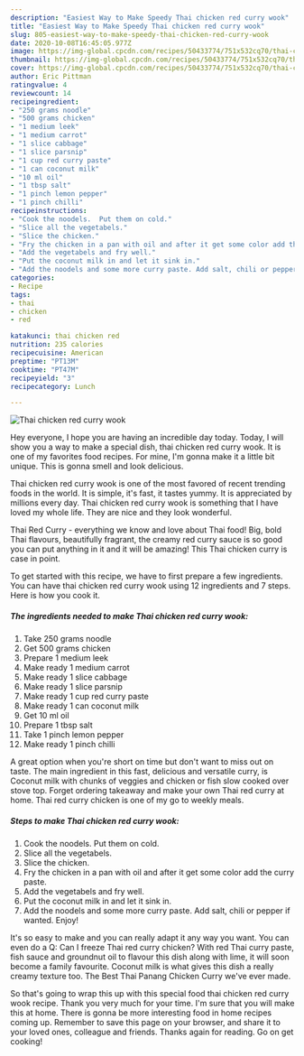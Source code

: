 ```yaml
---
description: "Easiest Way to Make Speedy Thai chicken red curry wook"
title: "Easiest Way to Make Speedy Thai chicken red curry wook"
slug: 805-easiest-way-to-make-speedy-thai-chicken-red-curry-wook
date: 2020-10-08T16:45:05.977Z
image: https://img-global.cpcdn.com/recipes/50433774/751x532cq70/thai-chicken-red-curry-wook-recipe-main-photo.jpg
thumbnail: https://img-global.cpcdn.com/recipes/50433774/751x532cq70/thai-chicken-red-curry-wook-recipe-main-photo.jpg
cover: https://img-global.cpcdn.com/recipes/50433774/751x532cq70/thai-chicken-red-curry-wook-recipe-main-photo.jpg
author: Eric Pittman
ratingvalue: 4
reviewcount: 14
recipeingredient:
- "250 grams noodle"
- "500 grams chicken"
- "1 medium leek"
- "1 medium carrot"
- "1 slice cabbage"
- "1 slice parsnip"
- "1 cup red curry paste"
- "1 can coconut milk"
- "10 ml oil"
- "1 tbsp salt"
- "1 pinch lemon pepper"
- "1 pinch chilli"
recipeinstructions:
- "Cook the noodels.  Put them on cold."
- "Slice all the vegetabels."
- "Slice the chicken."
- "Fry the chicken in a pan with oil and after it get some color add the curry paste."
- "Add the vegetabels and fry well."
- "Put the coconut milk in and let it sink in."
- "Add the noodels and some more curry paste. Add salt, chili or pepper if wanted. Enjoy!"
categories:
- Recipe
tags:
- thai
- chicken
- red

katakunci: thai chicken red 
nutrition: 235 calories
recipecuisine: American
preptime: "PT13M"
cooktime: "PT47M"
recipeyield: "3"
recipecategory: Lunch

---
```



![Thai chicken red curry wook](https://img-global.cpcdn.com/recipes/50433774/751x532cq70/thai-chicken-red-curry-wook-recipe-main-photo.jpg)

Hey everyone, I hope you are having an incredible day today. Today, I will show you a way to make a special dish, thai chicken red curry wook. It is one of my favorites food recipes. For mine, I'm gonna make it a little bit unique. This is gonna smell and look delicious.

Thai chicken red curry wook is one of the most favored of recent trending foods in the world. It is simple, it's fast, it tastes yummy. It is appreciated by millions every day. Thai chicken red curry wook is something that I have loved my whole life. They are nice and they look wonderful.

Thai Red Curry - everything we know and love about Thai food! Big, bold Thai flavours, beautifully fragrant, the creamy red curry sauce is so good you can put anything in it and it will be amazing! This Thai chicken curry is case in point.


To get started with this recipe, we have to first prepare a few ingredients. You can have thai chicken red curry wook using 12 ingredients and 7 steps. Here is how you cook it.

<!--inarticleads1-->

##### The ingredients needed to make Thai chicken red curry wook:

1. Take 250 grams noodle
1. Get 500 grams chicken
1. Prepare 1 medium leek
1. Make ready 1 medium carrot
1. Make ready 1 slice cabbage
1. Make ready 1 slice parsnip
1. Make ready 1 cup red curry paste
1. Make ready 1 can coconut milk
1. Get 10 ml oil
1. Prepare 1 tbsp salt
1. Take 1 pinch lemon pepper
1. Make ready 1 pinch chilli


A great option when you&#39;re short on time but don&#39;t want to miss out on taste. The main ingredient in this fast, delicious and versatile curry, is Coconut milk with chunks of veggies and chicken or fish slow cooked over stove top. Forget ordering takeaway and make your own Thai red curry at home. Thai red curry chicken is one of my go to weekly meals. 

<!--inarticleads2-->

##### Steps to make Thai chicken red curry wook:

1. Cook the noodels.  Put them on cold.
1. Slice all the vegetabels.
1. Slice the chicken.
1. Fry the chicken in a pan with oil and after it get some color add the curry paste.
1. Add the vegetabels and fry well.
1. Put the coconut milk in and let it sink in.
1. Add the noodels and some more curry paste. Add salt, chili or pepper if wanted. Enjoy!


It&#39;s so easy to make and you can really adapt it any way you want. You can even do a Q: Can I freeze Thai red curry chicken? With red Thai curry paste, fish sauce and groundnut oil to flavour this dish along with lime, it will soon become a family favourite. Coconut milk is what gives this dish a really creamy texture too. The Best Thai Panang Chicken Curry we&#39;ve ever made. 

So that's going to wrap this up with this special food thai chicken red curry wook recipe. Thank you very much for your time. I'm sure that you will make this at home. There is gonna be more interesting food in home recipes coming up. Remember to save this page on your browser, and share it to your loved ones, colleague and friends. Thanks again for reading. Go on get cooking!
